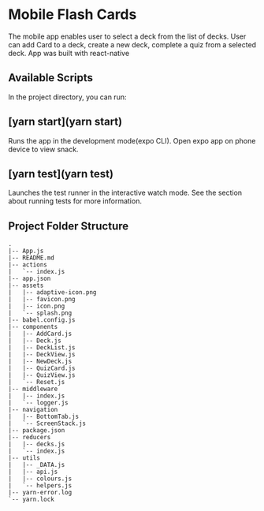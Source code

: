 # Mobile Flash Cards

The mobile app enables user to select a deck from the list of decks. User can add Card to a deck, create a new deck, complete a quiz from a selected deck. App was built with react-native

## Available Scripts

In the project directory, you can run:

## [yarn start](yarn start)

Runs the app in the development mode(expo CLI).
Open expo app on phone device to view snack.


## [yarn test](yarn test)

Launches the test runner in the interactive watch mode.
See the section about running tests for more information.

## Project Folder Structure

```
.
|-- App.js
|-- README.md
|-- actions
|   `-- index.js
|-- app.json
|-- assets
|   |-- adaptive-icon.png
|   |-- favicon.png
|   |-- icon.png
|   `-- splash.png
|-- babel.config.js
|-- components
|   |-- AddCard.js
|   |-- Deck.js
|   |-- DeckList.js
|   |-- DeckView.js
|   |-- NewDeck.js
|   |-- QuizCard.js
|   |-- QuizView.js
|   `-- Reset.js
|-- middleware
|   |-- index.js
|   `-- logger.js
|-- navigation
|   |-- BottomTab.js
|   `-- ScreenStack.js
|-- package.json
|-- reducers
|   |-- decks.js
|   `-- index.js
|-- utils
|   |-- _DATA.js
|   |-- api.js
|   |-- colours.js
|   `-- helpers.js
|-- yarn-error.log
`-- yarn.lock

```